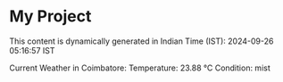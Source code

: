 # My Project

This content is dynamically generated in Indian Time (IST): 2024-09-26 05:16:57 IST


Current Weather in Coimbatore:
Temperature: 23.88 °C
Condition: mist
